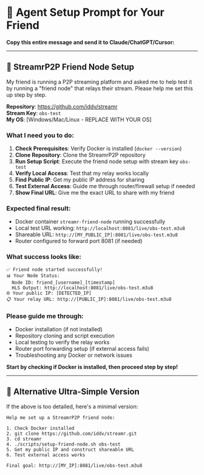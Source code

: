 # 🤖 Agent Setup Prompt for Your Friend

**Copy this entire message and send it to Claude/ChatGPT/Cursor:**

---

## 🚀 StreamrP2P Friend Node Setup

My friend is running a P2P streaming platform and asked me to help test it by running a "friend node" that relays their stream. Please help me set this up step by step.

**Repository**: https://github.com/iddv/streamr  
**Stream Key**: `obs-test`  
**My OS**: [Windows/Mac/Linux - REPLACE WITH YOUR OS]

### What I need you to do:

1. **Check Prerequisites**: Verify Docker is installed (`docker --version`)
2. **Clone Repository**: Clone the StreamrP2P repository
3. **Run Setup Script**: Execute the friend node setup with stream key `obs-test`
4. **Verify Local Access**: Test that my relay works locally
5. **Find Public IP**: Get my public IP address for sharing
6. **Test External Access**: Guide me through router/firewall setup if needed
7. **Show Final URL**: Give me the exact URL to share with my friend

### Expected final result:
- Docker container `streamr-friend-node` running successfully
- Local test URL working: `http://localhost:8081/live/obs-test.m3u8`
- Shareable URL: `http://[MY_PUBLIC_IP]:8081/live/obs-test.m3u8`
- Router configured to forward port 8081 (if needed)

### What success looks like:
```
✅ Friend node started successfully!
📊 Your Node Status:
  Node ID: friend_[username]_[timestamp]
  HLS Output: http://localhost:8081/live/obs-test.m3u8
🌐 Your public IP: [DETECTED_IP]
📋 Your relay URL: http://[PUBLIC_IP]:8081/live/obs-test.m3u8
```

### Please guide me through:
- Docker installation (if not installed)
- Repository cloning and script execution
- Local testing to verify the relay works
- Router port forwarding setup (if external access fails)
- Troubleshooting any Docker or network issues

**Start by checking if Docker is installed, then proceed step by step!**

---

## 🎯 Alternative Ultra-Simple Version

If the above is too detailed, here's a minimal version:

```
Help me set up a StreamrP2P friend node:

1. Check Docker installed
2. git clone https://github.com/iddv/streamr.git
3. cd streamr  
4. ./scripts/setup-friend-node.sh obs-test
5. Get my public IP and construct shareable URL
6. Test external access works

Final goal: http://[MY_IP]:8081/live/obs-test.m3u8
``` 